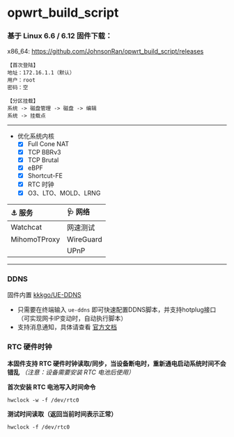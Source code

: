 # opwrt_build_script    

### 基于 Linux 6.6 / 6.12 固件下载：

x86_64: https://github.com/JohnsonRan/opwrt_build_script/releases

```
【首次登陆】
地址：172.16.1.1（默认）
用户：root
密码：空

【分区挂载】
系统 -> 磁盘管理 -> 磁盘 -> 编辑
系统 -> 挂载点
```

---------------

- 优化系统内核
  - [x] Full Cone NAT
  - [x] TCP BBRv3
  - [x] TCP Brutal
  - [x] eBPF
  - [x] Shortcut-FE
  - [x] RTC 时钟
  - [x] O3、LTO、MOLD、LRNG

| ⚓ 服务 |  🩺 网络  |
|  :----  | :----  |
| Watchcat | 网速测试 |
| MihomoTProxy | WireGuard |
| | UPnP |

------
### DDNS
固件内置 [kkkgo/UE-DDNS](https://github.com/kkkgo/UE-DDNS)   
- 只需要在终端输入 `ue-ddns` 即可快速配置DDNS脚本，并支持hotplug接口（可实现网卡IP变动时，自动执行脚本）
- 支持消息通知，具体请查看 [官方文档](https://blog.03k.org/post/ue-ddns.html#%E8%87%AA%E5%AE%9A%E4%B9%89%E9%80%89%E9%A1%B9%E5%92%8C%E6%B6%88%E6%81%AF%E9%80%9A%E7%9F%A5)

### RTC 硬件时钟

**本固件支持 RTC 硬件时钟读取/同步，当设备断电时，重新通电启动系统时间不会错乱** *（注意：设备需要安装 RTC 电池后使用）*

**首次安装 RTC 电池写入时间命令**

```shell
hwclock -w -f /dev/rtc0
```

**测试时间读取（返回当前时间表示正常）**

```shell
hwclock -f /dev/rtc0
```